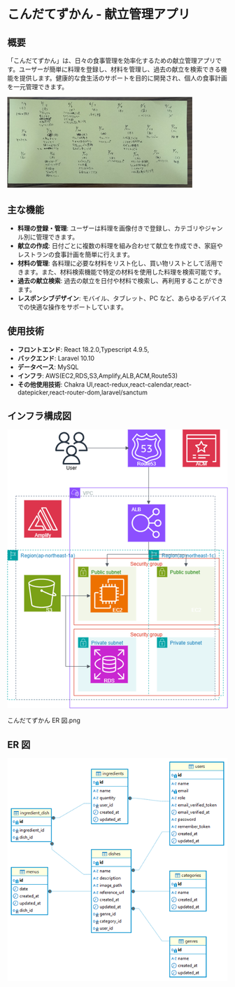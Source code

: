 # こんだてずかん - 献立管理アプリ

## 概要

「こんだてずかん」は、日々の食事管理を効率化するための献立管理アプリです。ユーザーが簡単に料理を登録し、材料を管理し、過去の献立を検索できる機能を提供します。健康的な食生活のサポートを目的に開発され、個人の食事計画を一元管理できます。

![献立表](public/メニュー表.png)

## 主な機能

- **料理の登録・管理**: ユーザーは料理を画像付きで登録し、カテゴリやジャンル別に管理できます。
- **献立の作成**: 日付ごとに複数の料理を組み合わせて献立を作成でき、家庭やレストランの食事計画を簡単に行えます。
- **材料の管理**: 各料理に必要な材料をリスト化し、買い物リストとして活用できます。また、材料検索機能で特定の材料を使用した料理を検索可能です。
- **過去の献立検索**: 過去の献立を日付や材料で検索し、再利用することができます。
- **レスポンシブデザイン**: モバイル、タブレット、PC など、あらゆるデバイスでの快適な操作をサポートしています。

## 使用技術

- **フロントエンド**: React 18.2.0,Typescript 4.9.5,
- **バックエンド**: Laravel 10.10
- **データベース**: MySQL
- **インフラ**: AWS(EC2,RDS,S3,Amplify,ALB,ACM,Route53)
- **その他使用技術**: Chakra UI,react-redux,react-calendar,react-datepicker,react-router-dom,laravel/sanctum

## インフラ構成図

![インフラ構成図](public/こんだてずかんインフラ構成図.png)

こんだてずかん ER 図.png

## ER 図

![ER図](public/こんだてずかんER図.png)
